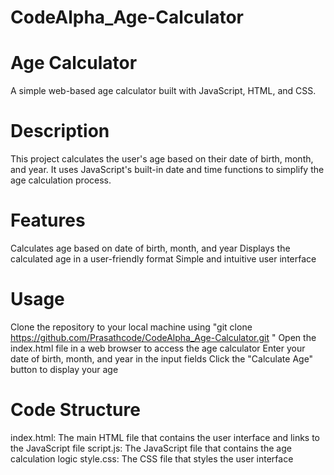 # CodeAlpha_Age-Calculator

# Age Calculator

A simple web-based age calculator built with JavaScript, HTML, and CSS.

# Description

This project calculates the user's age based on their date of birth, month, and year. It uses JavaScript's built-in date and time functions to simplify the age calculation process.

# Features

Calculates age based on date of birth, month, and year
Displays the calculated age in a user-friendly format
Simple and intuitive user interface

# Usage

Clone the repository to your local machine using 
"git clone https://github.com/Prasathcode/CodeAlpha_Age-Calculator.git "
Open the index.html file in a web browser to access the age calculator
Enter your date of birth, month, and year in the input fields
Click the "Calculate Age" button to display your age

# Code Structure

index.html: The main HTML file that contains the user interface and links to the JavaScript file
script.js: The JavaScript file that contains the age calculation logic
style.css: The CSS file that styles the user interface

